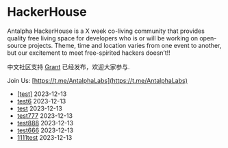 # HackerHouse
Antalpha HackerHouse is a X week co-living community that provides quality free living space for developers who is or will be working on open-source projects.
Theme, time and location varies from one event to another, but our excitement to meet free-spirited hackers doesn’t!!

中文社区支持 [Grant](https://github.com/Antalpha-Labs/HackerHouse/tree/main/Grant) 已经发布，欢迎大家参与.

Join Us: [https://t.me/AntalphaLabs](https://t.me/AntalphaLabs)
- [[test]](https://github.com/Antalpha-Labs/HackerHouse/issues/6) 2023-12-13
- [test6](https://github.com/Antalpha-Labs/HackerHouse/issues/7) 2023-12-13
- [test](https://github.com/Antalpha-Labs/HackerHouse/issues/8) 2023-12-13
- [test777](https://github.com/Antalpha-Labs/HackerHouse/issues/9) 2023-12-13
- [test888](https://github.com/Antalpha-Labs/HackerHouse/issues/10) 2023-12-13
- [test666](https://github.com/Antalpha-Labs/HackerHouse/issues/11) 2023-12-13
- [1111test](https://github.com/Antalpha-Labs/HackerHouse/issues/12) 2023-12-13
